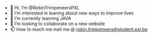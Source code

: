 - 👋 Hi, I’m @RobinTrimpeneersPXL
- 👀 I’m interested in leaning about new ways to improve lives
- 🌱 I’m currently learning JAVA
- 💞️ I’m looking to collaborate on a new website
- 📫 How to reach me mail me @ robin.trimpeneers@student.pxl.be

<!---
RobinTrimpeneersPXL/RobinTrimpeneersPXL is a ✨ special ✨ repository because its `README.md` (this file) appears on your GitHub profile.
You can click the Preview link to take a look at your changes.
--->
